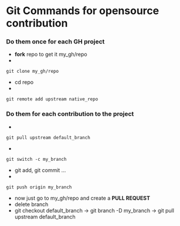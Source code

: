 # Git Commands for opensource contribution

### Do them once for each GH project

* **fork** repo to get it my_gh/repo
*
```
git clone my_gh/repo
```
* cd repo
* 
```
git remote add upstream native_repo
```

### Do them for each contribution to the project

* 
```
git pull upstream default_branch
```
* 
```
git switch -c my_branch
```
* git add, git commit ...
*
```
git push origin my_branch
```
* now just go to my_gh/repo and create a **PULL REQUEST**
* delete branch
* git checkout default_branch -> git branch -D my_branch -> git pull
upstream default_branch

